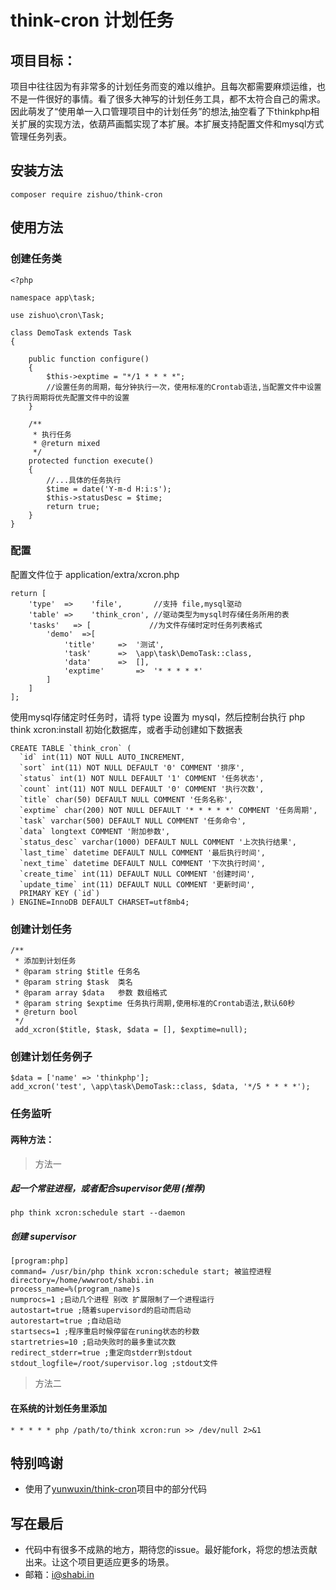 # think-cron 计划任务
## 项目目标：
项目中往往因为有非常多的计划任务而变的难以维护。且每次都需要麻烦运维，也不是一件很好的事情。看了很多大神写的计划任务工具，都不太符合自己的需求。因此萌发了“使用单一入口管理项目中的计划任务”的想法,抽空看了下thinkphp相关扩展的实现方法，依葫芦画瓢实现了本扩展。本扩展支持配置文件和mysql方式管理任务列表。

## 安装方法
```
composer require zishuo/think-cron
```

## 使用方法

### 创建任务类

```
<?php

namespace app\task;

use zishuo\cron\Task;

class DemoTask extends Task
{

    public function configure()
    {
        $this->exptime = "*/1 * * * *"; 
        //设置任务的周期，每分钟执行一次，使用标准的Crontab语法,当配置文件中设置了执行周期将优先配置文件中的设置
    }

    /**
     * 执行任务
     * @return mixed
     */
    protected function execute()
    {
        //...具体的任务执行
        $time = date('Y-m-d H:i:s');
        $this->statusDesc = $time;
        return true;
    }
}

```

### 配置
配置文件位于 application/extra/xcron.php


```
return [
    'type'  =>    'file',       //支持 file,mysql驱动
    'table' =>    'think_cron', //驱动类型为mysql时存储任务所用的表
    'tasks'   => [             //为文件存储时定时任务列表格式
        'demo'  =>[
            'title'     =>  '测试',
            'task'      =>  \app\task\DemoTask::class,
            'data'      =>  [],
            'exptime'       =>  '* * * * *'
        ]
    ]
];
```
使用mysql存储定时任务时，请将 type 设置为 mysql，然后控制台执行 php think xcron:install 初始化数据库，或者手动创建如下数据表
```
CREATE TABLE `think_cron` (
  `id` int(11) NOT NULL AUTO_INCREMENT,
  `sort` int(11) NOT NULL DEFAULT '0' COMMENT '排序',
  `status` int(1) NOT NULL DEFAULT '1' COMMENT '任务状态',
  `count` int(11) NOT NULL DEFAULT '0' COMMENT '执行次数',
  `title` char(50) DEFAULT NULL COMMENT '任务名称',
  `exptime` char(200) NOT NULL DEFAULT '* * * * *' COMMENT '任务周期',
  `task` varchar(500) DEFAULT NULL COMMENT '任务命令',
  `data` longtext COMMENT '附加参数',
  `status_desc` varchar(1000) DEFAULT NULL COMMENT '上次执行结果',
  `last_time` datetime DEFAULT NULL COMMENT '最后执行时间',
  `next_time` datetime DEFAULT NULL COMMENT '下次执行时间',
  `create_time` int(11) DEFAULT NULL COMMENT '创建时间',
  `update_time` int(11) DEFAULT NULL COMMENT '更新时间',
  PRIMARY KEY (`id`)
) ENGINE=InnoDB DEFAULT CHARSET=utf8mb4;
```
### 创建计划任务
```
/**
 * 添加到计划任务
 * @param string $title 任务名
 * @param string $task  类名
 * @param array $data   参数 数组格式
 * @param string $exptime 任务执行周期,使用标准的Crontab语法,默认60秒
 * @return bool
 */
 add_xcron($title, $task, $data = [], $exptime=null);
```
### 创建计划任务例子
```
$data = ['name' => 'thinkphp'];
add_xcron('test', \app\task\DemoTask::class, $data, '*/5 * * * *');
```

### 任务监听

#### 两种方法：

> 方法一 

##### 起一个常驻进程，或者配合supervisor使用 (推荐)
~~~
php think xcron:schedule start --daemon
~~~

##### 创建 supervisor 
```
[program:php]
command= /usr/bin/php think xcron:schedule start; 被监控进程
directory=/home/wwwroot/shabi.in
process_name=%(program_name)s
numprocs=1 ;启动几个进程 别改 扩展限制了一个进程运行
autostart=true ;随着supervisord的启动而启动
autorestart=true ;自动启动
startsecs=1 ;程序重启时候停留在runing状态的秒数
startretries=10 ;启动失败时的最多重试次数
redirect_stderr=true ;重定向stderr到stdout
stdout_logfile=/root/supervisor.log ;stdout文件
```

> 方法二

#### 在系统的计划任务里添加
~~~
* * * * * php /path/to/think xcron:run >> /dev/null 2>&1
~~~

## 特别鸣谢
- 使用了[yunwuxin/think-cron](https://packagist.org/packages/yunwuxin/think-cron/ "创建自定义指令")项目中的部分代码

## 写在最后
- 代码中有很多不成熟的地方，期待您的issue。最好能fork，将您的想法贡献出来。让这个项目更适应更多的场景。
- 邮箱：i@shabi.in